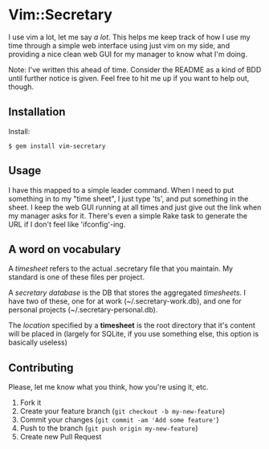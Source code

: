 # Vim::Secretary

I use vim a lot, let me say _a lot_. This helps me keep track of how I use my
time through a simple web interface using just vim on my side, and providing a
nice clean web GUI for my manager to know what I'm doing.

Note: I've written this ahead of time. Consider the README as a kind of BDD
until further notice is given. Feel free to hit me up if you want to help out,
though.

## Installation

Install:

    $ gem install vim-secretary

## Usage

I have this mapped to a simple leader command. When I need to put something in
to my "time sheet", I just type '<Leader>ts', and put something in the sheet. I
keep the web GUI running at all times and just give out the link when my manager
asks for it. There's even a simple Rake task to generate the URL if I don't feel
like 'ifconfig'-ing.

## A word on vocabulary

A _timesheet_ refers to the actual .secretary file that you maintain. My
standard is one of these files per project.

A _secretary database_ is the DB that stores the aggregated _timesheets_. I have
two of these, one for at work (~/.secretary-work.db), and one for personal
projects (~/.secretary-personal.db).

The _location_ specified by a __timesheet__ is the root directory that it's
content will be placed in (largely for SQLite, if you use something else, this
option is basically useless)

## Contributing

Please, let me know what you think, how you're using it, etc.

1. Fork it
2. Create your feature branch (`git checkout -b my-new-feature`)
3. Commit your changes (`git commit -am 'Add some feature'`)
4. Push to the branch (`git push origin my-new-feature`)
5. Create new Pull Request
